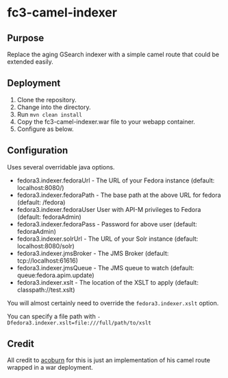 # fc3-camel-indexer
## Purpose
Replace the aging GSearch indexer with a simple camel route that could be extended easily.

## Deployment
1. Clone the repository.
1. Change into the directory.
1. Run ```mvn clean install```
1. Copy the fc3-camel-indexer.war file to your webapp container.
1. Configure as below.

## Configuration
Uses several overridable java options.

* fedora3.indexer.fedoraUrl - The URL of your Fedora instance (default: localhost:8080/)
* fedora3.indexer.fedoraPath - The base path at the above URL for fedora (default: /fedora)
* fedora3.indexer.fedoraUser User with API-M privileges to Fedora (default: fedoraAdmin)
* fedora3.indexer.fedoraPass - Password for above user (default: fedoraAdmin)
* fedora3.indexer.solrUrl - The URL of your Solr instance (default: localhost:8080/solr)
* fedora3.indexer.jmsBroker - The JMS Broker (default: tcp://localhost:61616)
* fedora3.indexer.jmsQueue - The JMS queue to watch (default: queue:fedora.apim.update)
* fedora3.indexer.xslt - The location of the XSLT to apply (default: classpath://test.xslt)

You will almost certainly need to override the ```fedora3.indexer.xslt``` option.

You can specify a file path with ```-Dfedora3.indexer.xslt=file:///full/path/to/xslt```

## Credit
All credit to [acoburn](https://github.com/acoburn) for this is just an implementation of his camel route wrapped in a war deployment.